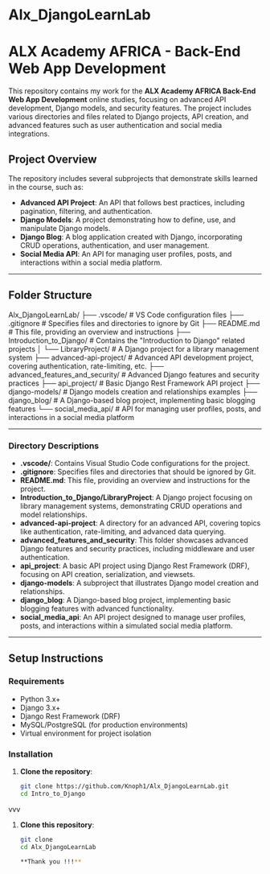 ﻿# Alx_DjangoLearnLab
# ALX Academy AFRICA - Back-End Web App Development

This repository contains my work for the **ALX Academy AFRICA Back-End Web App Development** online studies, focusing on advanced API development, Django models, and security features. The project includes various directories and files related to Django projects, API creation, and advanced features such as user authentication and social media integrations.

## Project Overview

The repository includes several subprojects that demonstrate skills learned in the course, such as:

- **Advanced API Project**: An API that follows best practices, including pagination, filtering, and authentication.
- **Django Models**: A project demonstrating how to define, use, and manipulate Django models.
- **Django Blog**: A blog application created with Django, incorporating CRUD operations, authentication, and user management.
- **Social Media API**: An API for managing user profiles, posts, and interactions within a social media platform.

---

## Folder Structure

Alx_DjangoLearnLab/
├── .vscode/                     # VS Code configuration files
├── .gitignore                   # Specifies files and directories to ignore by Git
├── README.md                    # This file, providing an overview and instructions
├── Introduction_to_Django/      # Contains the "Introduction to Django" related projects
│   └── LibraryProject/          # A Django project for a library management system
├── advanced-api-project/        # Advanced API development project, covering authentication, rate-limiting, etc.
├── advanced_features_and_security/ # Advanced Django features and security practices
├── api_project/                 # Basic Django Rest Framework API project
├── django-models/               # Django models creation and relationships examples
├── django_blog/                 # A Django-based blog project, implementing basic blogging features
└── social_media_api/            # API for managing user profiles, posts, and interactions in a social media platform

---


### Directory Descriptions

- **.vscode/**: Contains Visual Studio Code configurations for the project.
- **.gitignore**: Specifies files and directories that should be ignored by Git.
- **README.md**: This file, providing an overview and instructions for the project.
- **Introduction_to_Django/LibraryProject**: A Django project focusing on library management systems, demonstrating CRUD operations and model relationships.
- **advanced-api-project**: A directory for an advanced API, covering topics like authentication, rate-limiting, and advanced data querying.
- **advanced_features_and_security**: This folder showcases advanced Django features and security practices, including middleware and user authentication.
- **api_project**: A basic API project using Django Rest Framework (DRF), focusing on API creation, serialization, and viewsets.
- **django-models**: A subproject that illustrates Django model creation and relationships.
- **django_blog**: A Django-based blog project, implementing basic blogging features with advanced functionality.
- **social_media_api**: An API project designed to manage user profiles, posts, and interactions within a simulated social media platform.

---

## Setup Instructions

### Requirements

- Python 3.x+
- Django 3.x+
- Django Rest Framework (DRF)
- MySQL/PostgreSQL (for production environments)
- Virtual environment for project isolation

### Installation

1. **Clone the repository**:

   ```bash
   git clone https://github.com/Knoph1/Alx_DjangoLearnLab.git
   cd Intro_to_Django
vvv

1. **Clone this repository**:

   ```bash
   git clone 
   cd Alx_DjangoLearnLab

   **Thank you !!!**
   
